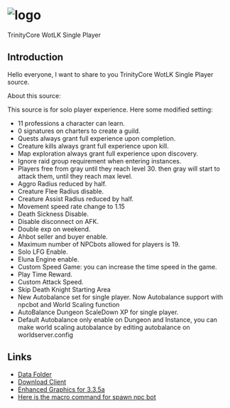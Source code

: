# ![logo](https://i.imgur.com/vLvXBBL.png)
TrinityCore WotLK Single Player

## Introduction

Hello everyone, I want to share to you TrinityCore WotLK Single Player source.

About this source:

This source is for solo player experience. Here some modified setting:

- 11 professions a character can learn.
- 0 signatures on charters to create a guild.
- Quests always grant full experience upon completion.
- Creature kills always grant full experience upon kill.
- Map exploration always grant full experience upon discovery.
- Ignore raid group requirement when entering instances.
- Players free from gray until they reach level 30. then gray will start to attack them, until they reach max level.
- Aggro Radius reduced by half.
- Creature Flee Radius disable.
- Creature Assist Radius reduced by half.
- Movement speed rate change to 1.15
- Death Sickness Disable.
- Disable disconnect on AFK.
- Double exp on weekend.
- Ahbot seller and buyer enable.
- Maximum number of NPCbots allowed for players is 19.
- Solo LFG Enable.
- Eluna Engine enable.
- Custom Speed Game: you can increase the time speed in the game.
- Play Time Reward.
- Custom Attack Speed.
- Skip Death Knight Starting Area
- New Autobalance set for single player. Now Autobalance support with npcbot and World Scaling function
- AutoBalance Dungeon ScaleDown XP for single player.
- Default Autobalance only enable on Dungeon and Instance, you can make world scaling autobalance by editing autobalance on worldserver.config

## Links

- [Data Folder](https://www.mediafire.com/file/p90whkqk12h3sdl/data.exe/file)
- [Download Client](https://www.warmane.com/download)
- [Enhanced Graphics for 3.3.5a](https://cloud.mail.ru/public/3HHk/2KFqMfsfd)
- [Here is the macro command for spawn npc bot](https://pastebin.com/P13JwaY2)


